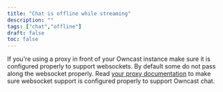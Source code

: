 ```yaml
---
title: "Chat is offline while streaming"
description: ""
tags: ["chat","offline"]
draft: false
toc: false
---
```


If you're using a proxy in front of your Owncast instance make sure it is configured properly to support websockets. By default some do not pass along the websocket properly. Read [your proxy documentation](/docs/sslproxies) to make sure websocket support is configured properly to support Owncast chat.

